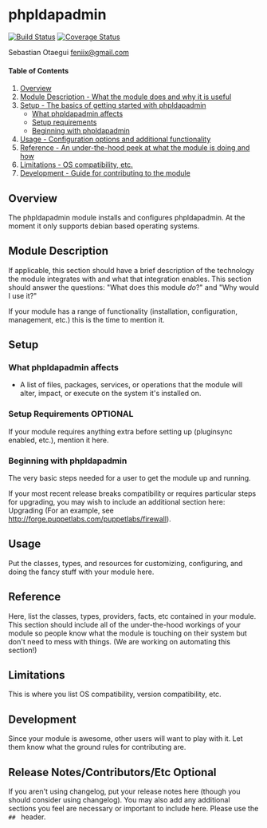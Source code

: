 # phpldapadmin

[![Build Status](https://travis-ci.org/Spantree/phpldapadmin.svg?branch=master)](https://travis-ci.org/Spantree/phpldapadmin) [![Coverage Status](https://img.shields.io/coveralls/Spantree/phpldapadmin.svg)](https://coveralls.io/r/Spantree/phpldapadmin?branch=master) 

Sebastian Otaegui <feniix@gmail.com>

#### Table of Contents

1. [Overview](#overview)
2. [Module Description - What the module does and why it is useful](#module-description)
3. [Setup - The basics of getting started with phpldapadmin](#setup)
    * [What phpldapadmin affects](#what-phpldapadmin-affects)
    * [Setup requirements](#setup-requirements)
    * [Beginning with phpldapadmin](#beginning-with-phpldapadmin)
4. [Usage - Configuration options and additional functionality](#usage)
5. [Reference - An under-the-hood peek at what the module is doing and how](#reference)
5. [Limitations - OS compatibility, etc.](#limitations)
6. [Development - Guide for contributing to the module](#development)

## Overview

The phpldapadmin module installs and configures phpldapadmin. At the moment it only supports debian based operating systems.

## Module Description

If applicable, this section should have a brief description of the technology
the module integrates with and what that integration enables. This section
should answer the questions: "What does this module *do*?" and "Why would I use
it?"

If your module has a range of functionality (installation, configuration,
management, etc.) this is the time to mention it.

## Setup

### What phpldapadmin affects

* A list of files, packages, services, or operations that the module will alter,
  impact, or execute on the system it's installed on.


### Setup Requirements **OPTIONAL**

If your module requires anything extra before setting up (pluginsync enabled,
etc.), mention it here.

### Beginning with phpldapadmin

The very basic steps needed for a user to get the module up and running.

If your most recent release breaks compatibility or requires particular steps
for upgrading, you may wish to include an additional section here: Upgrading
(For an example, see http://forge.puppetlabs.com/puppetlabs/firewall).

## Usage

Put the classes, types, and resources for customizing, configuring, and doing
the fancy stuff with your module here.

## Reference

Here, list the classes, types, providers, facts, etc contained in your module.
This section should include all of the under-the-hood workings of your module so
people know what the module is touching on their system but don't need to mess
with things. (We are working on automating this section!)

## Limitations

This is where you list OS compatibility, version compatibility, etc.

## Development

Since your module is awesome, other users will want to play with it. Let them
know what the ground rules for contributing are.

## Release Notes/Contributors/Etc **Optional**

If you aren't using changelog, put your release notes here (though you should
consider using changelog). You may also add any additional sections you feel are
necessary or important to include here. Please use the `## ` header.

